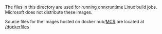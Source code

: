 The files in this directory are used for running onnxruntime Linux build jobs. Microsoft does not distribute these images.

Source files for the images hosted on docker hub/[MCR](https://github.com/microsoft/ContainerRegistry) are located at [/dockerfiles](/dockerfiles)